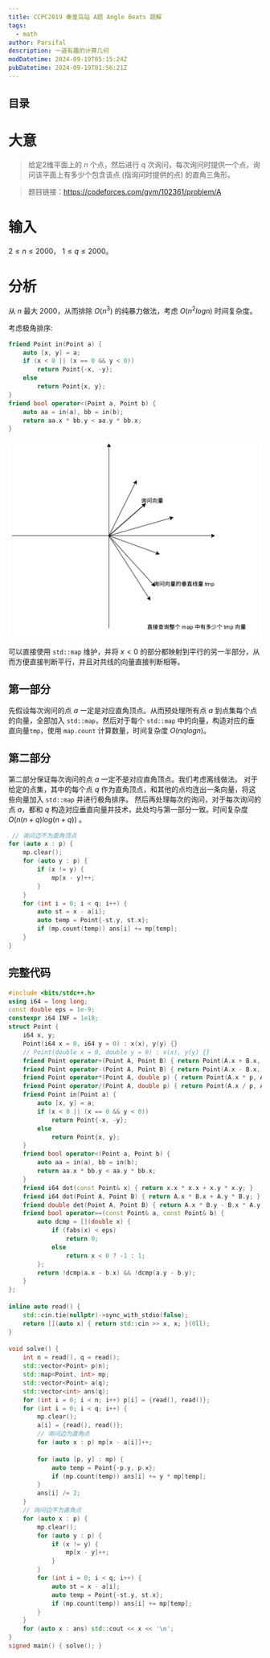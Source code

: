 ```yaml
---
title: CCPC2019 秦皇岛站 A题 Angle Beats 题解
tags:
  - math
author: Parsifal
description: 一道有趣的计算几何
modDatetime: 2024-09-19T05:15:24Z
pubDatetime: 2024-09-19T01:56:21Z
---
```


## 目录

# 大意

> 给定2维平面上的 $n$ 个点，然后进行 $q$ 次询问，每次询问时提供一个点，询问该平面上有多少个包含该点 (指询问时提供的点) 的直角三角形。

> 题目链接：https://codeforces.com/gym/102361/problem/A

# 输入

$2 ≤ n ≤ 2000$， $1 ≤ q ≤ 2000$。

# 分析

从 $n$ 最大 2000，从而排除 $O(n^3)$ 的纯暴力做法，考虑 $O(n^2logn)$ 时间复杂度。

考虑极角排序:

```cpp
friend Point in(Point a) {
    auto [x, y] = a;
    if (x < 0 || (x == 0 && y < 0))
        return Point{-x, -y};
    else
        return Point{x, y};
}
friend bool operator<(Point a, Point b) {
    auto aa = in(a), bb = in(b);
    return aa.x * bb.y < aa.y * bb.x;
}
```

![](./assets/images/problemA.png)

可以直接使用 `std::map` 维护，并将 $x < 0$ 的部分都映射到平行的另一半部分，从而方便直接判断平行，并且对共线的向量直接判断相等。

## 第一部分

先假设每次询问的点 $a$ 一定是对应直角顶点。从而预处理所有点 $a$ 到点集每个点的向量，全部加入 `std::map`，然后对于每个 `std::map` 中的向量，构造对应的垂直向量`tmp`，使用 `map.count` 计算数量，时间复杂度 $O(nqlogn)$。

## 第二部分

第二部分保证每次询问的点 $a$ 一定不是对应直角顶点。我们考虑离线做法。
对于给定的点集，其中的每个点 $q$ 作为直角顶点，和其他的点均连出一条向量，将这些向量加入 `std::map` 并进行极角排序。
然后再处理每次的询问，对于每次询问的点 $a$，都和 $q$ 构造对应垂直向量并技术，此处均与第一部分一致。时间复杂度 $O(n(n+q)log(n+q))$ 。

```cpp
 // 询问边不为直角顶点
for (auto x : p) {
    mp.clear();
    for (auto y : p) {
        if (x != y) {
            mp[x - y]++;
        }
    }
    for (int i = 0; i < q; i++) {
        auto st = x - a[i];
        auto temp = Point{-st.y, st.x};
        if (mp.count(temp)) ans[i] += mp[temp];
    }
}
```

## 完整代码

```cpp
#include <bits/stdc++.h>
using i64 = long long;
const double eps = 1e-9;
constexpr i64 INF = 1e18;
struct Point {
    i64 x, y;
    Point(i64 x = 0, i64 y = 0) : x(x), y(y) {}
    // Point(double x = 0, double y = 0) : x(x), y(y) {}
    friend Point operator+(Point A, Point B) { return Point(A.x + B.x, A.y + B.y); }
    friend Point operator-(Point A, Point B) { return Point(A.x - B.x, A.y - B.y); }
    friend Point operator*(Point A, double p) { return Point(A.x * p, A.y * p); }
    friend Point operator/(Point A, double p) { return Point(A.x / p, A.y / p); }
    friend Point in(Point a) {
        auto [x, y] = a;
        if (x < 0 || (x == 0 && y < 0))
            return Point{-x, -y};
        else
            return Point{x, y};
    }
    friend bool operator<(Point a, Point b) {
        auto aa = in(a), bb = in(b);
        return aa.x * bb.y < aa.y * bb.x;
    }
    friend i64 dot(const Point& x) { return x.x * x.x + x.y * x.y; }
    friend i64 dot(Point A, Point B) { return A.x * B.x + A.y * B.y; }
    friend double det(Point A, Point B) { return A.x * B.y - B.x * A.y; }
    friend bool operator==(const Point& a, const Point& b) {
        auto dcmp = [](double x) {
            if (fabs(x) < eps)
                return 0;
            else
                return x < 0 ? -1 : 1;
        };
        return !dcmp(a.x - b.x) && !dcmp(a.y - b.y);
    }
};

inline auto read() {
    std::cin.tie(nullptr)->sync_with_stdio(false);
    return [](auto x) { return std::cin >> x, x; }(0ll);
}

void solve() {
    int n = read(), q = read();
    std::vector<Point> p(n);
    std::map<Point, int> mp;
    std::vector<Point> a(q);
    std::vector<int> ans(q);
    for (int i = 0; i < n; i++) p[i] = {read(), read()};
    for (int i = 0; i < q; i++) {
        mp.clear();
        a[i] = {read(), read()};
        // 询问边为直角点
        for (auto x : p) mp[x - a[i]]++;

        for (auto [p, y] : mp) {
            auto temp = Point{-p.y, p.x};
            if (mp.count(temp)) ans[i] += y * mp[temp];
        }
        ans[i] /= 2;
    }
    // 询问边不为直角点
    for (auto x : p) {
        mp.clear();
        for (auto y : p) {
            if (x != y) {
                mp[x - y]++;
            }
        }
        for (int i = 0; i < q; i++) {
            auto st = x - a[i];
            auto temp = Point{-st.y, st.x};
            if (mp.count(temp)) ans[i] += mp[temp];
        }
    }
    for (auto x : ans) std::cout << x << '\n';
}
signed main() { solve(); }
```
